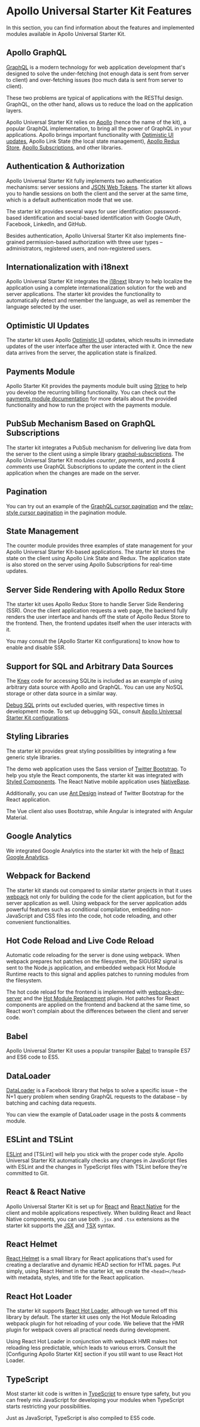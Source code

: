 # Apollo Universal Starter Kit Features

In this section, you can find information about the features and implemented modules available in Apollo Universal
Starter Kit.

## Apollo GraphQL

[GraphQL] is a modern technology for web application development that's designed to solve the under-fetching
(not enough data is sent from server to client) and over-fetching issues (too much data is sent from server to client).

These two problems are typical of applications with the RESTful design. GraphQL, on the other hand, allows us to reduce
the load on the application layers.

Apollo Universal Starter Kit relies on [Apollo] (hence the name of the kit), a popular GraphQL implementation, to bring
all the power of GraphQL in your applications. Apollo brings important functionality with
[Optimistic UI updates](#optimistic-ui-updates), Apollo Link State (the local state management),
[Apollo Redux Store](#server-side-rendering-with-apollo-redux-store), [Apollo Subscriptions], and other libraries.

## Authentication & Authorization

Apollo Universal Starter Kit fully implements two authentication mechanisms: server sessions and [JSON Web Tokens]. The
starter kit allows you to handle sessions on both the client and the server at the same time, which is a default
authentication mode that we use.

The starter kit provides several ways for user identification: password-based identification and social-based
identification with Google OAuth, Facebook, LinkedIn, and GitHub.

Besides authentication, Apollo Universal Starter Kit also implements fine-grained permission-based authorization with
three user types &ndash; administrators, registered users, and non-registered users.

## Internationalization with i18next

Apollo Universal Starter Kit integrates the [i18next] library to help localize the application using a complete
internationalization solution for the web and server applications. The starter kit provides the functionality to
automatically detect and remember the language, as well as remember the language selected by the user.

## Optimistic UI Updates

The starter kit uses Apollo [Optimistic UI] updates, which results in immediate updates of the user interface after the
user interacted with it. Once the new data arrives from the server, the application state is finalized.

## Payments Module

Apollo Starter Kit provides the payments module built using [Stripe] to help you develop the recurring billing
functionality. You can check out the [payments module documentation] for more details about the provided functionality
and how to run the project with the payments module.

## PubSub Mechanism Based on GraphQL Subscriptions

The starter kit integrates a PubSub mechanism for delivering live data from the server to the client using a simple
library [graphql-subscriptions]. The Apollo Universal Starter Kit modules _counter_, _payments_, and _posts & comments_
use GraphQL Subscriptions to update the content in the client application when the changes are made on the server.

## Pagination

You can try out an example of the [GraphQL cursor pagination] and the [relay-style cursor pagination] in the pagination
module.

## State Management

The counter module provides three examples of state management for your Apollo Universal Starter Kit-based applications.
The starter kit stores the state on the client using Apollo Link State and Redux. The application state is also stored
on the server using Apollo Subscriptions for real-time updates.

## Server Side Rendering with Apollo Redux Store

The starter kit uses Apollo Redux Store to handle Server Side Rendering (SSR). Once the client application requests a
web page, the backend fully renders the user interface and hands off the state of Apollo Redux Store to the frontend.
Then, the frontend updates itself when the user interacts with it.

You may consult the [Apollo Starter Kit configurations] to know how to enable and disable SSR.

## Support for SQL and Arbitrary Data Sources

The [Knex] code for accessing SQLite is included as an example of using arbitrary data source with Apollo and
GraphQL. You can use any NoSQL storage or other data source in a similar way.

[Debug SQL] prints out excluded queries, with respective times in development mode. To set up debugging SQL, consult
[Apollo Universal Starter Kit configurations].

## Styling Libraries

The starter kit provides great styling possibilities by integrating a few generic style libraries.

The demo web application uses the Sass version of [Twitter Bootstrap]. To help you style the React components, the
starter kit was integrated with [Styled Components]. The React Native mobile application uses [NativeBase].

Additionally, you can use [Ant Design] instead of Twitter Bootstrap for the React application.

The Vue client also uses Bootstrap, while Angular is integrated with Angular Material.

## Google Analytics

We integrated Google Analytics into the starter kit with the help of [React Google Analytics].

## Webpack for Backend

The starter kit stands out compared to similar starter projects in that it uses [webpack] not only for building the code
for the client application, but for the server application as well. Using webpack for the server application adds
powerful features such as conditional compilation, embedding non-JavaScript and CSS files into the code, hot code
reloading, and other convenient functionalities.

## Hot Code Reload and Live Code Reload

Automatic code reloading for the server is done using webpack. When webpack prepares hot patches on the filesystem, the
SIGUSR2 signal is sent to the Node.js application, and embedded webpack Hot Module Runtime reacts to this signal and
applies patches to running modules from the filesystem.

The hot code reload for the frontend is implemented with [webpack-dev-server] and the [Hot Module Replacement] plugin.
Hot patches for React components are applied on the frontend and backend at the same time, so React won't complain
about the differences between the client and server code.

## Babel

Apollo Universal Starter Kit uses a popular transpiler [Babel] to transpile ES7 and ES6 code to ES5.

## DataLoader

[DataLoader] is a Facebook library that helps to solve a specific issue &ndash; the N+1 query problem when sending
GraphQL requests to the database &ndash; by batching and caching data requests.

You can view the example of DataLoader usage in the posts & comments module.

## ESLint and TSLint

[ESLint] and [TSLint] will help you stick with the proper code style. Apollo Universal Starter Kit automatically checks
any changes in JavaScript files with ESLint and the changes in TypeScript files with TSLint before they're committed to
Git.

## React & React Native

Apollo Universal Starter Kit is set up for [React] and [React Native] for the client and mobile applications
respectively. When building React and React Native components, you can use both `.jsx` and `.tsx` extensions as the
starter kit supports the [JSX] and [TSX] syntax.

## React Helmet

[React Helmet] is a small library for React applications that's used for creating a declarative and dynamic HEAD
section for HTML pages. Put simply, using React Helmet in the starter kit, we create the `<head></head>` with metadata,
styles, and title for the React application.

## React Hot Loader

The starter kit supports [React Hot Loader], although we turned off this library by default. The starter kit uses only
the Hot Module Reloading webpack plugin for hot reloading of your code. We believe that the HMR plugin for webpack
covers all practical needs during development.

Using React Hot Loader in conjunction with webpack HMR makes hot reloading less predictable, which leads to various
errors. Consult the [Configuring Apollo Starter Kit] section if you still want to use React Hot Loader.

## TypeScript

Most starter kit code is written in [TypeScript] to ensure type safety, but you can freely mix JavaScript for developing
your modules when TypeScript starts restricting your possibilities.

Just as JavaScript, TypeScript is also compiled to ES5 code.

[graphql]: https://graphql.org/
[apollo]: http://www.apollostack.com
[apollo subscriptions]: https://www.apollographql.com/docs/apollo-server/features/subscriptions.html
[json web tokens]: https://jwt.io/
[i18next]: https://www.i18next.com
[optimistic ui]: https://www.apollographql.com/docs/react/features/optimistic-ui.html
[stripe]: https://stripe.com
[payments module documentation]: /docs/modules/Stripe%20Subscription.md
[graphql-subscriptions]: https://github.com/apollographql/graphql-subscriptions
[graphql cursor pagination]: https://medium.com/@gethylgeorge/infinite-scrolling-in-react-using-apollo-and-react-virtualized-graphql-cursor-pagination-bf80617a8a1a#.jkmmu9qz8
[relay-style cursor pagination]: http://dev.apollodata.com/react/pagination.html#relay-cursors
[knex]: http://knexjs.org
[debug sql]: https://spin.atomicobject.com/2017/03/27/timing-queries-knexjs-nodejs/
[apollo universal starter kit configurations]: /docs/Configuration.md
[twitter bootstrap]: http://getbootstrap.com
[styled components]: https://www.styled-components.com/
[nativebase]: https://nativebase.io
[ant design]: https://ant.design
[react google analytics]: https://github.com/react-ga/react-ga
[webpack]: https://webpack.js.org/
[haul cli]: https://github.com/callstack-io/haul
[metro]: https://facebook.github.io/metro/
[expo]: https://expo.io
[webpack-dev-server]: https://webpack.js.org/configuration/dev-server/
[hot module replacement]: https://webpack.js.org/plugins/hot-module-replacement-plugin/
[babel]: https://babeljs.io/
[dataloader]: https://github.com/facebook/dataloader
[eslint]: https://eslint.org/
[react]: https://reactjs.org/
[react native]: https://facebook.github.io/react-native/
[jsx]: https://reactjs.org/docs/jsx-in-depth.html
[tsx]: https://www.typescriptlang.org/docs/handbook/jsx.html
[react helmet]: https://www.npmjs.com/package/react-helmet
[react hot loader]: https://github.com/gaearon/react-hot-loader
[typescript]: https://www.typescriptlang.org/
